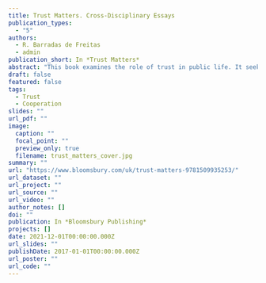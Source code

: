 ```yaml
---
title: Trust Matters. Cross-Disciplinary Essays
publication_types:
  - "5"
authors:
  - R. Barradas de Freitas
  - admin
publication_short: In *Trust Matters*
abstract: "This book examines the role of trust in public life. It seeks to contribute to a more nuanced understanding of certain fundamental concepts in political and legal theory, such as the concepts of authority, power, social practice, the rule of law, and justice by furnishing and sharpening our concepts of trust and trustworthiness. Bringing together contributors from across the social, cognitive, historical, and political sciences, the book opens up inquiries into central concepts in legal theory as well as new approaches and methodologies. The interdisciplinary contributions analyse the notions of trust, trustworthiness, and distrust and apply them to address a variety of problems and questions."
draft: false
featured: false
tags:
  - Trust
  - Cooperation
slides: ""
url_pdf: ""
image:
  caption: ""
  focal_point: ""
  preview_only: true
  filename: trust_matters_cover.jpg
summary: ""
url: "https://www.bloomsbury.com/uk/trust-matters-9781509935253/"
url_dataset: ""
url_project: ""
url_source: ""
url_video: ""
author_notes: []
doi: ""
publication: In *Bloomsbury Publishing*
projects: []
date: 2021-12-01T00:00:00.000Z
url_slides: ""
publishDate: 2017-01-01T00:00:00.000Z
url_poster: ""
url_code: ""
---
```

